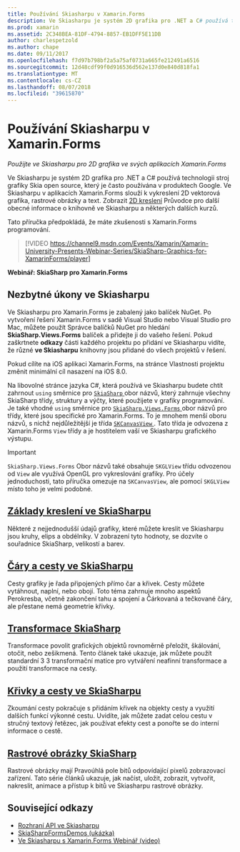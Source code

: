 ```yaml
---
title: Používání Skiasharpu v Xamarin.Forms
description: Ve Skiasharpu je systém 2D grafika pro .NET a C# používá technologii stroj grafiky Skia open source, který je často používána v produktech Google. Tato příručka vysvětluje, jak používat ve Skiasharpu pro 2D grafika ve svých aplikacích Xamarin.Forms.
ms.prod: xamarin
ms.assetid: 2C348BEA-81DF-4794-8857-EB1DFF5E11DB
author: charlespetzold
ms.author: chape
ms.date: 09/11/2017
ms.openlocfilehash: f7d97b798bf2a5a75af0731a665fe212491a6516
ms.sourcegitcommit: 12d48cdf99f0d916536d562e137d0e840d818fa1
ms.translationtype: MT
ms.contentlocale: cs-CZ
ms.lasthandoff: 08/07/2018
ms.locfileid: "39615870"
---
```

# <a name="using-skiasharp-in-xamarinforms"></a>Používání Skiasharpu v Xamarin.Forms

_Použijte ve Skiasharpu pro 2D grafika ve svých aplikacích Xamarin.Forms_

Ve Skiasharpu je systém 2D grafika pro .NET a C# používá technologii stroj grafiky Skia open source, který je často používána v produktech Google. Ve Skiasharpu v aplikacích Xamarin.Forms slouží k vykreslení 2D vektorová grafika, rastrové obrázky a text. Zobrazit [2D kreslení](~/graphics-games/skiasharp/index.md) Průvodce pro další obecné informace o knihovně ve Skiasharpu a některých dalších kurzů.

Tato příručka předpokládá, že máte zkušenosti s Xamarin.Forms programování.

> [!VIDEO https://channel9.msdn.com/Events/Xamarin/Xamarin-University-Presents-Webinar-Series/SkiaSharp-Graphics-for-XamarinForms/player]

**Webinář: SkiaSharp pro Xamarin.Forms**

## <a name="skiasharp-preliminaries"></a>Nezbytné úkony ve Skiasharpu

Ve Skiasharpu pro Xamarin.Forms je zabalený jako balíček NuGet. Po vytvoření řešení Xamarin.Forms v sadě Visual Studio nebo Visual Studio pro Mac, můžete použít Správce balíčků NuGet pro hledání **SkiaSharp.Views.Forms** balíček a přidejte ji do vašeho řešení. Pokud zaškrtnete **odkazy** části každého projektu po přidání ve Skiasharpu vidíte, že různé **ve Skiasharpu** knihovny jsou přidané do všech projektů v řešení.

Pokud cílíte na iOS aplikaci Xamarin.Forms, na stránce Vlastnosti projektu změnit minimální cíl nasazení na iOS 8.0.

Na libovolné stránce jazyka C#, která používá ve Skiasharpu budete chtít zahrnout `using` směrnice pro [ `SkiaSharp` ](https://developer.xamarin.com/api/namespace/SkiaSharp/) obor názvů, který zahrnuje všechny SkiaSharp třídy, struktury a výčty, které použijete v grafiky programování. Je také vhodné `using` směrnice pro [ `SkiaSharp.Views.Forms` ](https://developer.xamarin.com/api/namespace/SkiaSharp.Views.Forms/) obor názvů pro třídy, které jsou specifické pro Xamarin.Forms. To je mnohem menší oboru názvů, s nichž nejdůležitější je třída [ `SKCanvasView` ](https://developer.xamarin.com/api/type/SkiaSharp.Views.Forms.SKCanvasView/). Tato třída je odvozena z Xamarin.Forms `View` třídy a je hostitelem vaší ve Skiasharpu grafického výstupu.

> [!IMPORTANT]
> `SkiaSharp.Views.Forms` Obor názvů také obsahuje `SKGLView` třídu odvozenou od `View` ale využívá OpenGL pro vykreslování grafiky. Pro účely jednoduchosti, tato příručka omezuje na `SKCanvasView`, ale pomocí `SKGLView` místo toho je velmi podobné.

## <a name="skiasharp-drawing-basicsbasicsindexmd"></a>[Základy kreslení ve SkiaSharpu](basics/index.md)

Některé z nejjednodušší údajů grafiky, které můžete kreslit ve Skiasharpu jsou kruhy, elips a obdélníky. V zobrazení tyto hodnoty, se dozvíte o souřadnice SkiaSharp, velikostí a barev.

## <a name="skiasharp-lines-and-pathspathsindexmd"></a>[Čáry a cesty ve SkiaSharpu](paths/index.md)

Cesty grafiky je řada připojených přímo čar a křivek. Cesty můžete vytáhnout, naplní, nebo obojí. Toto téma zahrnuje mnoho aspektů Perokresba, včetně zakončení tahu a spojení a Čárkovaná a tečkované čáry, ale přestane nemá geometrie křivky.

## <a name="skiasharp-transformstransformsindexmd"></a>[Transformace SkiaSharp](transforms/index.md)

Transformace povolit grafických objektů rovnoměrně přeložit, škálování, otočit, nebo zešikmená. Tento článek také ukazuje, jak můžete použít standardní 3 3 transformační matice pro vytváření neafinní transformace a použití transformace na cesty.

## <a name="skiasharp-curves-and-pathscurvesindexmd"></a>[Křivky a cesty ve SkiaSharpu](curves/index.md)

Zkoumání cesty pokračuje s přidáním křivek na objekty cesty a využití dalších funkcí výkonné cestu. Uvidíte, jak můžete zadat celou cestu v stručný textový řetězec, jak používat efekty cest a ponořte se do interní informace o cestě.

## <a name="skiasharp-bitmapsbitmapsindexmd"></a>[Rastrové obrázky SkiaSharp](bitmaps/index.md)

Rastrové obrázky mají Pravoúhlá pole bitů odpovídající pixelů zobrazovací zařízení. Tato série článků ukazuje, jak načíst, uložit, zobrazit, vytvořit, nakreslit, animace a přístup k bitů ve Skiasharpu rastrové obrázky.

## <a name="related-links"></a>Související odkazy

- [Rozhraní API ve Skiasharpu](https://developer.xamarin.com/api/root/SkiaSharp/)
- [SkiaSharpFormsDemos (ukázka)](https://developer.xamarin.com/samples/xamarin-forms/SkiaSharpForms/Demos/)
- [Ve Skiasharpu s Xamarin.Forms Webinář (video)](https://channel9.msdn.com/Events/Xamarin/Xamarin-University-Presents-Webinar-Series/SkiaSharp-Graphics-for-XamarinForms)
